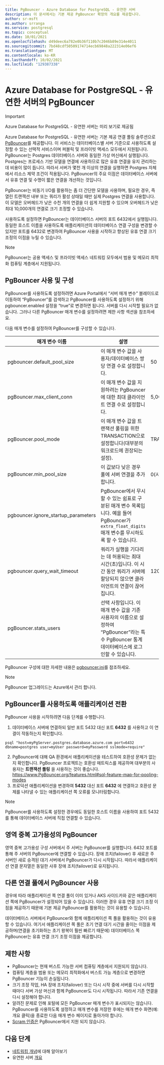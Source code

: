 ```yaml
---
title: PgBouncer - Azure Database for PostgreSQL - 유연한 서버
description: 이 문서에서는 기본 제공 PgBouncer 확장의 개요를 제공합니다.
author: sr-msft
ms.author: srranga
ms.service: postgresql
ms.topic: conceptual
ms.date: 10/01/2021
ms.openlocfilehash: d49deec6a782e0b36f110b7c2046b89e314e4011
ms.sourcegitcommit: 7bd48cdf50509174714ecb69848a222314e06ef6
ms.translationtype: MT
ms.contentlocale: ko-KR
ms.lasthandoff: 10/02/2021
ms.locfileid: "129387338"
---
```

# <a name="pgbouncer-in-azure-database-for-postgresql---flexible-server"></a>Azure Database for PostgreSQL - 유연한 서버의 PgBouncer

> [!IMPORTANT]
> Azure Database for PostgreSQL - 유연한 서버는 미리 보기로 제공됨

Azure Database for PostgreSQL - 유연한 서버는 기본 제공 연결 풀링 솔루션으로 [PgBouncer](https://github.com/pgbouncer/pgbouncer)를 제공합니다. 이 서비스는 데이터베이스별 서버 기준으로 사용하도록 설정할 수 있는 선택적 서비스이며 퍼블릭 및 프라이빗 액세스 모두에서 지원됩니다. PgBouncer는 Postgres 데이터베이스 서버와 동일한 가상 머신에서 실행됩니다. Postgres는 프로세스 기반 모델을 연결에 사용하므로 많은 유휴 연결을 유지 관리하는 데 비용이 많이 듭니다. 따라서 서버가 몇천 개 이상의 연결을 실행하면 Postgres 자체에서 리소스 제약 조건이 적용됩니다. PgBouncer의 주요 이점은 데이터베이스 서버에서 유휴 연결 및 수명이 짧은 연결을 개선하는 것입니다.

PgBouncer는 비동기 I/O를 활용하는 좀 더 간단한 모델을 사용하며, 필요한 경우, 즉 열린 트랜잭션 내부 또는 쿼리가 활성 상태일 때만 실제 Postgres 연결을 사용합니다. 이 모델은 오버헤드가 낮은 수천 개의 연결을 더 쉽게 지원할 수 있으며 오버헤드가 낮은 최대 10,000개의 연결로 크기 조정할 수 있습니다.

사용하도록 설정하면 PgBouncer는 데이터베이스 서버의 포트 6432에서 실행됩니다. 동일한 호스트 이름을 사용하도록 애플리케이션의 데이터베이스 연결 구성을 변경할 수 있지만 포트를 6432로 변경하여 PgBouncer 사용을 시작하고 향상된 유휴 연결 크기 조정의 이점을 누릴 수 있습니다.

> [!Note]
> PgBouncer는 공용 액세스 및 프라이빗 액세스 네트워킹 모두에서 범용 및 메모리 최적화 컴퓨팅 계층에서 지원됩니다. 

## <a name="enabling-and-configuring-pgbouncer"></a>PgBouncer 사용 및 구성

PgBouncer를 사용하도록 설정하려면 Azure Portal에서 “서버 매개 변수” 블레이드로 이동하여 “PgBouncer”를 검색하고 PgBouncer를 사용하도록 설정하기 위해 pgbouncer.enabled 설정을 “true”로 변경하면 됩니다. 서버를 다시 시작할 필요가 없습니다. 그러나 다른 PgBouncer 매개 변수를 설정하려면 제한 사항 섹션을 참조하세요.

다음 매개 변수를 설정하여 PgBouncer를 구성할 수 있습니다.

| 매개 변수 이름             | 설명 | 기본값 | 
|----------------------|--------|-------------|
| pgbouncer.default_pool_size | 이 매개 변수 값을 사용자/데이터베이스 쌍당 연결 수로 설정합니다.      | 50       | 
| pgBouncer.max_client_conn | 이 매개 변수 값을 지원하려는 PgBouncer에 대한 최대 클라이언트 연결 수로 설정합니다.     | 5,000     | 
| pgBouncer.pool_mode | 이 매개 변수 값을 트랜잭션 풀링을 위한 TRANSACTION으로 설정합니다(대부분의 워크로드에 권장되는 설정).      | TRANSACTION     |
| pgBouncer.min_pool_size | 이 값보다 낮은 경우 풀에 서버 연결을 추가합니다.    |   0(사용 안 함)   |
| pgbouncer.ignore_startup_parameters | PgBouncer에서 무시할 수 있는 쉼표로 구분된 매개 변수 목록입니다. 예을 들어 PgBouncer가 `extra_float_digits` 매개 변수를 무시하도록 할 수 있습니다.|   |
| pgbouncer.query_wait_timeout | 쿼리가 실행을 기다리는 데 허용되는 최대 시간(초)입니다. 이 시간 동안 쿼리가 서버에 할당되지 않으면 클라이언트의 연결이 끊어집니다. | 120s |
| pgBouncer.stats_users | 선택 사항입니다. 이 매개 변수 값을 기존 사용자의 이름으로 설정하여 “PgBouncer”라는 특수 PgBouncer 통계 데이터베이스에 로그인할 수 있습니다.    |      |

PgBouncer 구성에 대한 자세한 내용은 [pgbouncer.ini](https://www.pgbouncer.org/config.html)를 참조하세요.

> [!Note] 
> PgBouncer 업그레이드는 Azure에서 관리 합니다.

## <a name="switching-your-application-to-use-pgbouncer"></a>PgBouncer를 사용하도록 애플리케이션 전환

PgBouncer 사용을 시작하려면 다음 단계를 수행합니다.
1. 데이터베이스 서버에 연결하되 일반 포트 5432 대신 포트 **6432** 를 사용하고 이 연결이 작동하는지 확인합니다.
```azurecli-interactive
psql "host=myPgServer.postgres.database.azure.com port=6432 dbname=postgres user=myUser password=myPassword sslmode=require"
```
2. PgBouncer에 대해 QA 환경에서 애플리케이션을 테스트하여 호환성 문제가 없는지 확인합니다. PgBouncer 프로젝트는 호환성 매트릭스를 제공하며 대부분의 사용자는 **트랜잭션 풀링** 을 사용하는 것이 좋습니다. https://www.PgBouncer.org/features.html#sql-feature-map-for-pooling-modes
3. 프로덕션 애플리케이션을 변경하여 **5432** 대신 포트 **6432** 에 연결하고 호환성 문제를 나타낼 수 있는 애플리케이션 쪽 오류를 모니터링합니다.

> [!Note] 
> PgBouncer를 사용하도록 설정한 경우에도 동일한 호스트 이름을 사용하여 포트 5432를 통해 데이터베이스 서버에 직접 연결할 수 있습니다.

## <a name="pgbouncer-in-zone-redundant-high-availability"></a>영역 중복 고가용성의 PgBouncer

영역 중복 고가용성 구성 서버에서 주 서버는 PgBouncer를 실행합니다. 6432 포트를 통해 주 서버의 PgBouncer에 연결할 수 있습니다. 장애 조치(failover) 후 새로운 주 서버인 새로 승격된 대기 서버에서 PgBouncer가 다시 시작됩니다. 따라서 애플리케이션 연결 문자열은 동일한 사후 장애 조치(failover)로 유지됩니다. 

## <a name="using-pgbouncer-with-other-connection-pools"></a>다른 연결 풀에서 PgBouncer 사용

경우에 따라 애플리케이션 쪽 연결 풀이 이미 있거나 AKS 사이드카와 같은 애플리케이션 쪽에 PgBouncer가 설정되어 있을 수 있습니다. 이러한 경우 유휴 연결 크기 조정 이점을 제공하기 때문에 기본 제공 PgBouncer를 활용하는 것이 유용할 수 있습니다.

데이터베이스 서버에서 PgBouncer와 함께 애플리케이션 쪽 풀을 활용하는 것이 유용할 수 있습니다. 여기서 애플리케이션 쪽 풀은 초기 연결 대기 시간을 줄이는 이점을 제공하며(연결을 초기화하는 초기 왕복이 훨씬 빠르기 때문에) 데이터베이스 쪽 PgBouncer는 유휴 연결 크기 조정 이점을 제공합니다.

## <a name="limitations"></a>제한 사항
 
* PgBouncer는 현재 버스트 가능한 서버 컴퓨팅 계층에서 지원되지 않습니다. 
* 컴퓨팅 계층을 범용 또는 메모리 최적화에서 버스트 가능 계층으로 변경하면 PgBouncer 기능이 손실됩니다.
* 크기 조정 작업, HA 장애 조치(failover) 또는 다시 시작 중에 서버를 다시 시작할 때마다 서버 가상 머신과 함께 PgBouncer도 다시 시작됩니다. 따라서 기존 연결을 다시 설정해야 합니다.
* 알려진 문제로 인해 포털에 모든 PgBouncer 매개 변수가 표시되지는 않습니다. PgBouncer를 사용하도록 설정하고 매개 변수를 저장한 후에는 매개 변수 화면(예: 개요 클릭)을 종료한 다음 매개 변수 페이지로 돌아가야 합니다. 
* [Scram 인증은](how-to-connect-scram.md) PgBouncer에서 지원 되지 않습니다.
  
## <a name="next-steps"></a>다음 단계

- [네트워킹 개념](./concepts-networking.md)에 대해 알아보기
- 유연한 서버 [개요](./overview.md)
